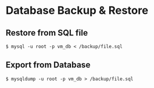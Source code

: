 # Database Backup & Restore

## Restore from SQL file
```
$ mysql -u root -p vm_db < /backup/file.sql
```

## Export from Database 
```
$ mysqldump -u root -p vm_db > /backup/file.sql
```
